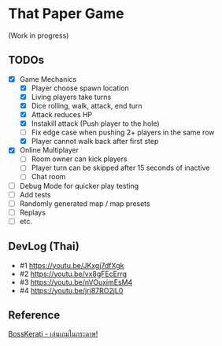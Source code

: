 # That Paper Game

(Work in progress)

## TODOs

- [x] Game Mechanics
  - [x] Player choose spawn location
  - [x] Living players take turns
  - [x] Dice rolling, walk, attack, end turn
  - [x] Attack reduces HP
  - [x] Instakill attack (Push player to the hole)
  - [ ] Fix edge case when pushing 2+ players in the same row
  - [x] Player cannot walk back after first step
- [x] Online Multiplayer
  - [ ] Room owner can kick players
  - [ ] Player turn can be skipped after 15 seconds of inactive
  - [ ] Chat room
- [ ] Debug Mode for quicker play testing
- [ ] Add tests
- [ ] Randomly generated map / map presets
- [ ] Replays
- [ ] etc.

## DevLog (Thai)

- #1 https://youtu.be/JKxgj7dfXgk
- #2 https://youtu.be/vx8gFEcErrg
- #3 https://youtu.be/nVOuximEsM4
- #4 https://youtu.be/jrj87RO2jL0

## Reference

[BossKerati - เล่นเกมในกระดาษ!](https://www.youtube.com/watch?v=B2nDdmw3ZHs)
